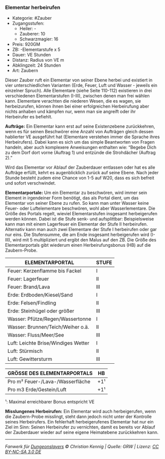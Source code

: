 ### Elementar herbeirufen

- Kategorie: #Zauber
- Zugangsstufen:
  - Heiler: -
  - Zauberer: 10
  - Schwarzmagier: 16
- Preis: 920GM
- ZB: -Elementarstufe x 5
- Dauer: VE Stunden
- Distanz: Radius von VE m
- Abklingzeit: 24 Stunden
- Art: Zaubern



Dieser Zauber ruft ein Elementar von seiner Ebene herbei und existiert in vier unterschiedlichen Varianten (Erde, Feuer, Luft und Wasser - jeweils ein einzelner Spruch). Alle Elementare (siehe Seite 110-112) existieren in drei verschiedenen Elementarstufen (I-III), zwischen denen man frei wählen kann. Elementare verachten die niederen Wesen, die es wagen, sie herbeizurufen, können ihnen bei einer erfolgreichen Herbeirufung aber nichts anhaben und kämpfen nur, wenn man sie angreift oder ihr Herbeirufer es befiehlt.  


**Aufträge:** Ein Elementar kann erst auf seine Existenzebene zurückkehren, wenn es für seinen Beschwörer eine Anzahl von Aufträgen gleich dessen hablierter VE ausgeführt hat (Elementare verstehen immer die Sprache ihres Herbeirufers). Dabei kann es sich um das simple Beantworten von Fragen handeln, aber auch komplexere Anweisungen enthalten wie: “Begebe Dich zu dem Dorf dort vorne (Auftrag 1) und entzünde die Strohdächer (Auftrag 2).”  

Wird das Elementar vor Ablauf der Zauberdauer entlassen oder hat es alle Aufträge erfüllt, kehrt es augenblicklich zurück auf seine Ebene. Nach jeder Stunde besteht zudem eine Chance von 1-5 auf W20, dass es sich befreit und sofort verschwindet.  

**Elementarportale:** Um ein Elementar zu beschwören, wird immer sein Element in irgendeiner Form benötigt, das als Portal dient, um das Elementar von seiner Ebene zu rufen. So kann man unter Wasser keine Feuer- oder Luftelementare beschwören, wohl aber Wasserlementare. Die Größe des Portals regelt, wieviel Elementarstufen insgesamt herbeigerufen werden können. Dabei ist die Stufe senk- und aufsplittbar: Beispielsweise kann man mit einem Lagerfeuer ein Elementar der Stufe II herbeirufen. Alternativ kann man auch zwei Elementare der Stufe I herbeirufen oder gar nur eins. Die Stufensumme, die am Ende insgesamt herbeigerufen wird (I-III), wird mit 5 multipliziert und ergibt den Malus auf den ZB. Die Größe des Elementarportals gibt wiederum einen Herbeirufungsbonus (HB) auf die Zaubern-Probe.

| ELEMENTARPORTAL                       | STUFE |
|---------------------------------------|-------|
|  Feuer: Kerzenflamme bis Fackel       |    I  |
|  Feuer: Lagerfeuer                    |   II  |
|  Feuer: Brand/Lava                    |  III  |
|   Erde: Erdboden/Kiesel/Sand          |    I  |
|   Erde: Felsen/Findling               |   II  |
|   Erde: Steinhügel oder größer        |  III  |
| Wasser: Pfütze/Regen/Wassertonne      |    I  |
| Wasser: Brunnen/Teich/Weiher o.ä.     |   II  |
| Wasser: Fluss/Meer/See                |  III  |
|   Luft: Leichte Brise/Windiges Wetter |    I  |
|   Luft: Stürmisch                     |   II  |
|   Luft: Gewittersturm                 |  III  |

|      GRÖSSE DES ELEMENTARPORTALS |  HB |
|----------------------------------|-----|
| Pro m² Feuer-/Lava-/Wasserfläche | +1¹ |
|         Pro m3 Erde/Gestein/Luft | +1¹ |

¹: Maximal erreichbarer Bonus entspricht VE  

**Misslungenes Herbeirufen:** Ein Elementar wird auch herbeigerufen, wenn die Zaubern-Probe misslingt, steht dann jedoch nicht unter der Kontrolle seines Herbeirufers. Ein fehlerhaft herbeigerufenes Elementar hat nur ein Ziel im Sinn: Seinen Herbeirufer zu vernichten, damit es bereits vor Ablauf der Zauberdauer wieder auf seine eigene Heimatebene zurückkehren kann.

---

_Fanwerk für [Dungeonslayers](https://www.dungeonslayers.net/) © Christian Kennig | Quelle: GRW | Lizenz: [CC BY-NC-SA 3.0 DE](https://creativecommons.org/licenses/by-nc-sa/3.0/de/)_
